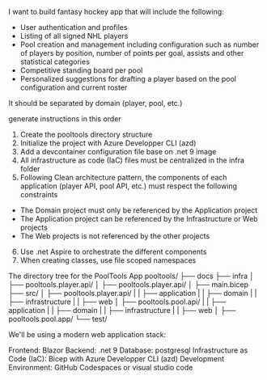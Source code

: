 I want to build fantasy hockey app that will include the following:

* User authentication and profiles
* Listing of all signed NHL players 
* Pool creation and management including configuration such as number of players by position, number of points per goal, assists and other statistical categories
* Competitive standing board per pool
* Personalized suggestions for drafting a player based on the pool configuration and current roster

It should be separated by domain (player, pool, etc.)

generate instructions in this order

1. Create the pooltools directory structure
2. Initialize the project with Azure Developper CLI (azd)
3. Add a devcontainer configuration file base on .net 9 image
4. All infrastructure as code (IaC) files must be centralized in the infra folder
5. Following Clean architecture pattern, the components of each application (player API, pool API, etc.) must respect the following constraints
* The Domain project must only be referenced by the Application project
* The Application project can be referenced by the Infrastructure or Web projects
* The Web projects is not referenced by the other projects
6. Use .net Aspire to orchestrate the different components
7. When creating classes, use file scoped namespaces 

The directory tree for the PoolTools App
pooltools/
├── docs
├── infra
│   ├── pooltools.player.api/
│   ├── pooltools.player.api/
│   ├── main.bicep
├── src/
│   ├── pooltools.player.api/
|   |   ├── application
|   |   ├── domain
|   |   ├── infrastructure
|   |   ├── web
│   ├── pooltools.pool.api/
|   |   ├── application
|   |   ├── domain
|   |   ├── infrastructure
|   |   ├── web
│   ├── pooltools.pool.app/
└── test/

We'll be using a modern web application stack:

Frontend: Blazor
Backend: .net 9
Database: postgresql
Infrastructure as Code (IaC): Bicep with Azure Developper CLI (azd)
Development Environment: GitHub Codespaces or visual studio code

